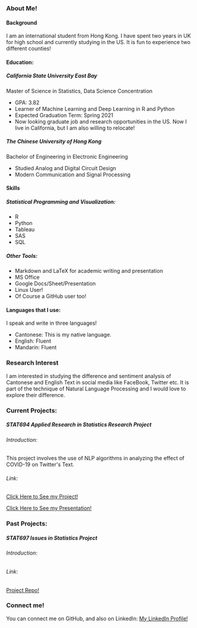 

### About Me!
#### Background
I am an international student from Hong Kong. I have spent two years in UK for high school and currently studying in the US. It is fun to experience two different counties!

#### Education:

##### California State University East Bay
Master of Science in Statistics, Data Science Concentration

- GPA: 3.82
- Learner of Machine Learning and Deep Learning in R and Python
- Expected Graduation Term: Spring 2021
- Now looking graduate job and research opportunities in the US. Now I live in California, but I am also willing to relocate!

##### The Chinese University of Hong Kong
Bachelor of Engineering in Electronic Engineering

- Studied Analog and Digital Circuit Design
- Modern Communication and Signal Processing

#### Skills
##### Statistical Programming and Visualization:
- R
- Python
- Tableau
- SAS
- SQL

##### Other Tools:
- Markdown and LaTeX for academic writing and presentation
- MS Office
- Google Docs/Sheet/Presentation
- Linux User!
- Of Course a GitHub user too!

#### Languages that I use:
I speak and write in three languages!
- Cantonese: This is my native language.
- English: Fluent
- Mandarin: Fluent

### Research Interest
I am interested in studying the difference and sentiment analysis of Cantonese and English Text in social media like FaceBook, Twitter etc. It is part of the technique of Natural Language Processing and I would love to explore their difference.

### Current Projects:

##### STAT694 Applied Research in Statistics Research Project

###### Introduction:
This project involves the use of NLP algorithms in analyzing the effect of COVID-19 on Twitter's Text.

###### Link:
[Click Here to See my Project!](https://github.com/ckong9-stat697/STAT694_Applied_Research_in_Statistics)

[Click Here to See my Presentation!](stat694_presentation.html)

### Past Projects:

##### STAT697 Issues in Statistics Project
###### Introduction:

###### Link:
[Project Repo!](https://github.com/stat697-s20/team-1_project_repo)

### Connect me!
You can connect me on GitHub, and also on LinkedIn:
[My LinkedIn Profile!](https://www.linkedin.com/in/chunyin-kong/)

